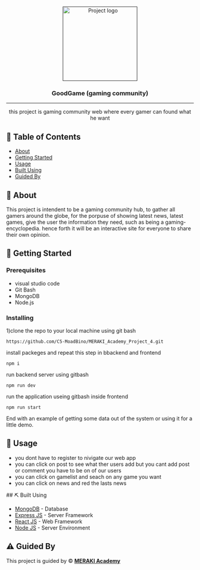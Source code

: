 <p align="center">
  <a href="" rel="noopener">
 <img width=200px height=200px src="./" alt="Project logo"></a>
</p>

<h3 align="center"> GoodGame (gaming community) </h3>

---

<p align="center"> this project is gaming community web where every gamer can found what he want 
    <br> 
</p>

## 📝 Table of Contents

- [About](#about)
- [Getting Started](#getting_started)
- [Usage](#usage)
- [Built Using](#built_using)
- [Guided By](#guided_by)

## 🧐 About <a name = "about"></a>



This project is intendent to be a gaming community hub, to gather all gamers around the globe, for the porpuse of showing latest news, latest games, give the user the information they need, such as being a gaming-encyclopedia. hence forth it will be an interactive site for everyone to share their own opinion.

## 🏁 Getting Started <a name = "getting_started"></a>



### Prerequisites
<ul>
<li> visual studio code </li>
<li>Git Bash </li>
<li>MongoDB</li>
<li>Node.js</li>
</ul>





### Installing



1)clone the repo to your local machine using git bash


```
https://github.com/C5-MoadBino/MERAKI_Academy_Project_4.git
```

install packeges and repeat this step in bbackend and frontend 

```
npm i 
```

run backend server using gitbash 

```
npm run dev
```


run the application useing gitbash inside frontend 

```
npm run start 
```


End with an example of getting some data out of the system or using it for a little demo.

## 🎈 Usage <a name="usage"></a>
<ul>
<li>you dont have to register to nivigate our web app</li>
<li>you can click on post to see what ther users add  but you cant add post or comment you have to be on of our users </li>
<li>you can click on gamelist and seach on any game you want </li>
<li>you can click on news and red the lasts news </li>
</ul>
## ⛏️ Built Using <a name = "built_using"></a>

- [MongoDB](https://www.mongodb.com/) - Database
- [Express JS](https://expressjs.com/) - Server Framework
- [React JS](https://https://reactjs.org/) - Web Framework
- [Node JS](https://nodejs.org/en/) - Server Environment

## ⚠️ Guided By <a name = "guided_by"></a>

This project is guided by ©️ **[MERAKI Academy](https://www.meraki-academy.org)**


